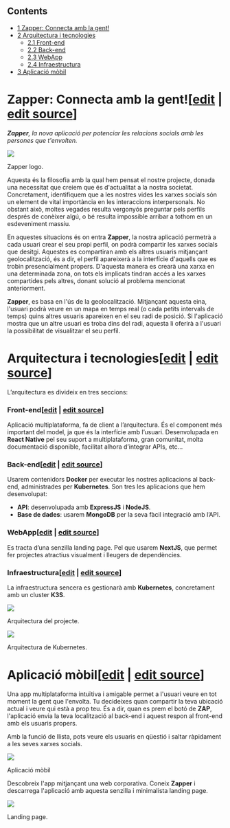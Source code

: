 ## Contents

* [1 Zapper: Connecta amb la gent!](#Zapper:_Connecta_amb_la_gent.21)
* [2 Arquitectura i tecnologies](#Arquitectura_i_tecnologies)
  + [2.1 Front-end](#Front-end)
  + [2.2 Back-end](#Back-end)
  + [2.3 WebApp](#WebApp)
  + [2.4 Infraestructura](#Infraestructura)
* [3 Aplicació mòbil](#Aplicaci.C3.B3_m.C3.B2bil)

# Zapper: Connecta amb la gent![[edit](/pti/index.php?title=Categor%C3%ADa:Zapper&veaction=edit&section=1 "Edit section: Zapper: Connecta amb la gent!") | [edit source](/pti/index.php?title=Categor%C3%ADa:Zapper&action=edit&section=1 "Edit section: Zapper: Connecta amb la gent!")]

***Zapper**, la nova aplicació per potenciar les relacions socials amb les persones que t'envolten.*

[![](images/250px-Zapper\_logo.png)](/pti/index.php/File:Zapper_logo.png)

Zapper logo.

Aquesta és la filosofia amb la qual hem pensat el nostre projecte, donada una necessitat que creiem que és d'actualitat a la nostra societat. Concretament, identifiquem que a les nostres vides les xarxes socials són un element de vital importància en les interaccions interpersonals. No obstant això, moltes vegades resulta vergonyós preguntar pels perfils després de conèixer algú, o bé resulta impossible arribar a tothom en un esdeveniment massiu.

En aquestes situacions és on entra **Zapper**, la nostra aplicació permetrà a cada usuari crear el seu propi perfil, on podrà compartir les xarxes socials que desitgi. Aquestes es compartiran amb els altres usuaris mitjançant geolocalització, és a dir, el perfil apareixerà a la interfície d'aquells que es trobin presencialment propers.
D'aquesta manera es crearà una xarxa en una determinada zona, on tots els implicats tindran accés a les xarxes compartides pels altres, donant solució al problema mencionat anteriorment.

**Zapper**, es basa en l'ús de la geolocalització. Mitjançant aquesta eina, l'usuari podrà veure en un mapa en temps real (o cada petits intervals de temps) quins altres usuaris apareixen en el seu radi de posició. Si l'aplicació mostra que un altre usuari es troba dins del radi, aquesta li oferirà a l'usuari la possibilitat de visualitzar el seu perfil.

# Arquitectura i tecnologies[[edit](/pti/index.php?title=Categor%C3%ADa:Zapper&veaction=edit&section=2 "Edit section: Arquitectura i tecnologies") | [edit source](/pti/index.php?title=Categor%C3%ADa:Zapper&action=edit&section=2 "Edit section: Arquitectura i tecnologies")]

L’arquitectura es divideix en tres seccions:

### Front-end[[edit](/pti/index.php?title=Categor%C3%ADa:Zapper&veaction=edit&section=3 "Edit section: Front-end") | [edit source](/pti/index.php?title=Categor%C3%ADa:Zapper&action=edit&section=3 "Edit section: Front-end")]

Aplicació multiplataforma, fa de client a l’arquitectura. És el component més important del model, ja que és la interfície amb l’usuari.
Desenvolupada en **React Native** pel seu suport a multiplataforma, gran comunitat, molta documentació disponible, facilitat alhora d’integrar APIs, etc…

### Back-end[[edit](/pti/index.php?title=Categor%C3%ADa:Zapper&veaction=edit&section=4 "Edit section: Back-end") | [edit source](/pti/index.php?title=Categor%C3%ADa:Zapper&action=edit&section=4 "Edit section: Back-end")]

Usarem contenidors **Docker** per executar les nostres aplicacions al back-end, administrades per **Kubernetes**. Son tres les aplicacions que hem desenvolupat:

* **API**: desenvolupada amb **ExpressJS** i **NodeJS**.
* **Base de dades**: usarem **MongoDB** per la seva fàcil integració amb l’API.

### WebApp[[edit](/pti/index.php?title=Categor%C3%ADa:Zapper&veaction=edit&section=5 "Edit section: WebApp") | [edit source](/pti/index.php?title=Categor%C3%ADa:Zapper&action=edit&section=5 "Edit section: WebApp")]

Es tracta d’una senzilla landing page. Pel que usarem **NextJS**, que permet fer projectes atractius visualment i lleugers de dependències.

### Infraestructura[[edit](/pti/index.php?title=Categor%C3%ADa:Zapper&veaction=edit&section=6 "Edit section: Infraestructura") | [edit source](/pti/index.php?title=Categor%C3%ADa:Zapper&action=edit&section=6 "Edit section: Infraestructura")]

La infraestructura sencera es gestionarà amb **Kubernetes**, concretament amb un cluster **K3S**.

[![](images/600px-Zapper\_arch.png)](/pti/index.php/File:Zapper_arch.png)

Arquitectura del projecte.

[![](images/600px-Zapper\_cluster.png)](/pti/index.php/File:Zapper_cluster.png)

Arquitectura de Kubernetes.

# Aplicació mòbil[[edit](/pti/index.php?title=Categor%C3%ADa:Zapper&veaction=edit&section=7 "Edit section: Aplicació mòbil") | [edit source](/pti/index.php?title=Categor%C3%ADa:Zapper&action=edit&section=7 "Edit section: Aplicació mòbil")]

Una app multiplataforma intuïtiva i amigable permet a l'usuari veure en tot moment la gent que l'envolta. Tu decideixes quan compartir la teva ubicació actual i veure qui està a prop teu. És a dir, quan es prem el botó de **ZAP**, l'aplicació envia la teva localització al back-end i aquest respon al front-end amb els usuaris propers.

Amb la funció de llista, pots veure els usuaris en qüestió i saltar ràpidament a les seves xarxes socials.

[![](images/400px-Zapper\_appgrid.png)](/pti/index.php/File:Zapper_appgrid.png)

Aplicació mòbil

Descobreix l'app mitjançant una web corporativa. Coneix **Zapper** i descarrega l'aplicació amb aquesta senzilla i minimalista landing page.

[![](images/300px-Zapper\_web.png)](/pti/index.php/File:Zapper_web.png)

Landing page.